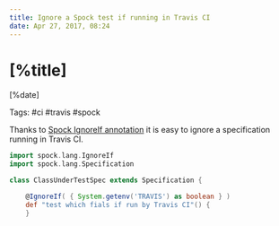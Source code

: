 ```yaml
---
title: Ignore a Spock test if running in Travis CI
date: Apr 27, 2017, 08:24
---
```


# [%title]

[%date]

Tags: #ci #travis #spock

Thanks to [Spock IgnoreIf annotation](http://mrhaki.blogspot.com.es/2014/06/spocklight-ignore-specifications-based.html) it is easy to ignore a specification running in Travis CI.

```groovy
import spock.lang.IgnoreIf
import spock.lang.Specification

class ClassUnderTestSpec extends Specification {

    @IgnoreIf( { System.getenv('TRAVIS') as boolean } )
    def "test which fials if run by Travis CI"() {
    }
```